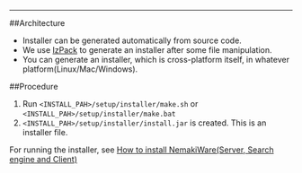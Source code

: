---

##Architecture
* Installer can be generated automatically from source code.
* We use [IzPack](http://izpack.org/) to generate an installer after some file manipulation.
* You can generate an installer, which is cross-platform itself, in whatever platform(Linux/Mac/Windows).

##Procedure
1. Run `<INSTALL_PAH>/setup/installer/make.sh` or `<INSTALL_PAH>/setup/installer/make.bat` 
2. `<INSTALL_PAH>/setup/installer/install.jar` is created. This is an installer file.

For running the installer, see [How to install NemakiWare(Server, Search engine and Client)](https://github.com/NemakiWare/NemakiWare/wiki/How-to-install-NemakiWare%28Server,-Search-engine-and-Client%29)